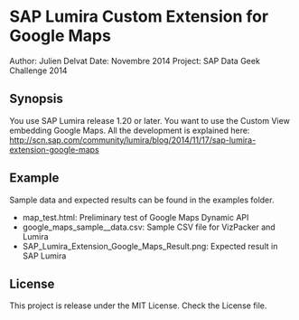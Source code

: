 SAP Lumira Custom Extension for Google Maps
================

Author:  Julien Delvat
Date:    Novembre 2014
Project: SAP Data Geek Challenge 2014

Synopsis
----------------
You use SAP Lumira release 1.20 or later. You want to use the Custom View embedding Google Maps.
All the development is explained here:
http://scn.sap.com/community/lumira/blog/2014/11/17/sap-lumira-extension-google-maps

Example
----------------
Sample data and expected results can be found in the examples folder.
- map_test.html: 
  Preliminary test of Google Maps Dynamic API
- google_maps_sample__data.csv:
  Sample CSV file for VizPacker and Lumira
- SAP_Lumira_Extension_Google_Maps_Result.png:
  Expected result in SAP Lumira

License
----------------
This project is release under the MIT License.
Check the License file.
